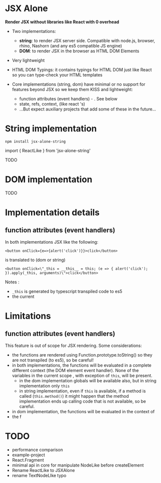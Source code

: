 # JSX Alone 

**Render JSX without libraries like React with 0 overhead**

 * Two implementations: 

   * **string**: to render JSX server side. Compatible with node.js, browser, rhino, Nashorn (and any es5 compatible JS engine)
   * **DOM**: to render JSX in the browser as HTML DOM Elements

 * Very lightweight
 * HTML DOM Typings: it contains typings for HTML DOM just like React so you can type-check your HTML templates
 * Core implementations (string, dom) have minimal or no support for features beyond JSX so we keep them KISS and lightweight: 
   * function attributes (event handlers) - . See below
   * state, refs, context,  (like react 's)
   * ...But expect auxiliary projects that add some of these in the future...

# String implementation

```
npm install jsx-alone-string
```

import { ReactLike } from 'jsx-alone-string'

TODO

# DOM implementation

TODO

# Implementation details

## function attributes (event handlers)

In both implementations JSX like the following:

```
<button onClick={e=>{alert('click')}}>click</button>
```

is translated to (dom or string)

```
<button onClick=\"_this = __this__ = this; (e => { alert('click'); }).apply(_this, arguments)\">click</button>
```

Notes : 
 * `_this` is generated by typescript transpiled code to es5
 * the current 

# Limitations

## function attributes (event handlers)

This feature is out of scope for JSX rendering. Some considerations:

 * the functions are rendered using Function.prototype.toString() so they are not transpiled (to es5), so be careful!
 * in both implementations, the functions will be evaluated in a complete different context (the DOM element event handler). None of the variables in the current scope , with exception of `this`,  will be present. 
   * in the dom implementation  globals will be available also, but in string implementation only `this` 
   * in string implementation, even if `this` is available, if a method is called (`this.method()`) it might happen that the method implementation ends up calling code that is not available, so be careful.
 * in dom implementation, the functions will be evaluated in the context of
 * the f

# TODO

 * performance comparison
 * example-project
 * React.Fragment
 * minimal api in core for manipulate NodeLike before createElement
 * Rename ReactLike to JSXAlone
 * rename TextNodeLIke typo